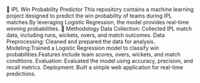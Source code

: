 🏏 IPL Win Probability Predictor
This repository contains a machine learning project designed to predict the win probability of teams during IPL matches.By leveraging Logistic Regression, the model provides real-time winning probabilities.
🧠 Methodology
Data Collection: Collected IPL match data, including runs, wickets, overs, and match outcomes.
Data Preprocessing: Cleaned and prepared the data for analysis.
Modeling:Trained a Logistic Regression model to classify win probabilities.Features include team scores, overs, wickets, and match conditions.
Evaluation: Evaluated the model using accuracy, precision, and recall metrics.
Deployment: Built a simple web application for real-time predictions.
